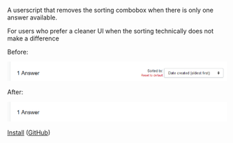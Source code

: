 
A userscript that removes the sorting combobox when there is only one answer available.

For users who prefer a cleaner UI when the sorting technically does not make a difference

Before:

![Before: with one answer to a question, the sorting dropdown is shown](https://github.com/PurpleMagick/se_userscript-hide-single-answer-sorting/raw/main/screenshot-before.png)

After:

![After: with one answer to a question, the sorting dropdown is not shown](https://github.com/PurpleMagick/se_userscript-hide-single-answer-sorting/raw/main/screenshot-after.png)


[Install](https://github.com/PurpleMagick/se_userscript-hide-single-answer-sorting/raw/main/src/hide-single-answer-sorting.user.js) ([GitHub](https://github.com/PurpleMagick/se_userscript-hide-single-answer-sorting/blob/main/src/hide-single-answer-sorting.user.js))